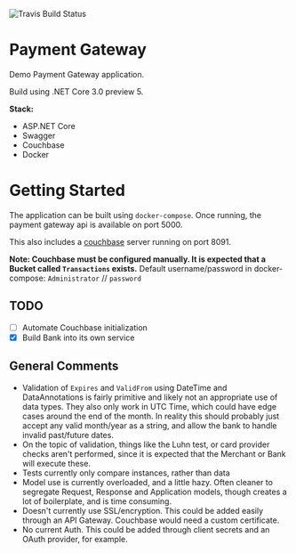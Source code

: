 ![Travis Build Status](https://api.travis-ci.com/MetalMichael/payment-gateway.svg?branch=master)

# Payment Gateway

Demo Payment Gateway application.

Build using .NET Core 3.0 preview 5.

**Stack:**
 - ASP.NET Core
 - Swagger
 - Couchbase
 - Docker

# Getting Started

The application can be built using `docker-compose`.
Once running, the payment gateway api is available on port 5000.

This also includes a [couchbase](https://www.couchbase.com/) server running on port 8091.

**Note: Couchbase must be configured manually. It is expected that a Bucket called `Transactions` exists.**
Default username/password in docker-compose: `Administrator` // `password`

## TODO

- [ ] Automate Couchbase initialization
- [x] Build Bank into its own service

## General Comments
* Validation of `Expires` and `ValidFrom` using DateTime and DataAnnotations is fairly primitive and likely not an appropriate use of data types. They also only work in UTC Time, which could have edge cases around the end of the month. In reality this should probably just accept any valid month/year as a string, and allow the bank to handle invalid past/future dates.
* On the topic of validation, things like the Luhn test, or card provider checks aren't performed, since it is expected that the Merchant or Bank will execute these.
* Tests currently only compare instances, rather than data
* Model use is currently overloaded, and a little hazy. Often cleaner to segregate Request, Response and Application models, though creates a lot of boilerplate, and is time consuming.
* Doesn't currently use SSL/encryption. This could be added easily through an API Gateway. Couchbase would need a custom certificate.
* No current Auth. This could be added through client secrets and an OAuth provider, for example.